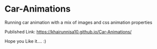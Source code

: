# Car-Animations
Running car animation with a mix of images and css animation properties

Published Link: https://khairunnisa10.github.io/Car-Animations/

Hope you Like it.... :) 
